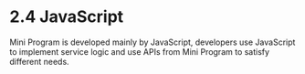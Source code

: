 # 2.4 JavaScript

Mini Program is developed mainly by JavaScript, developers use JavaScript to implement service logic and use APIs from Mini Program to satisfy different needs.